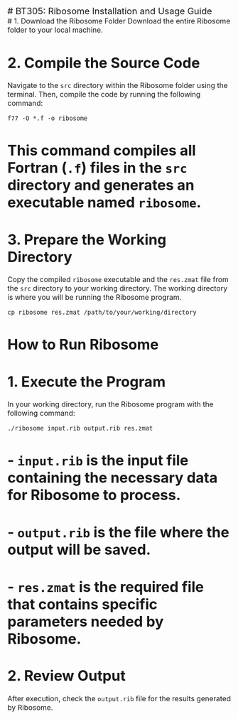 <!DOCTYPE html>
<html>
<head>
<style>
/* CSS for font sizes */
.large-font {
    font-size: 20px;
}
.normal-font {
    font-size: 16px;
}
</style>
</head>
<body>

<!-- Use the defined CSS classes to adjust font sizes -->
<div class="large-font">
# BT305: Ribosome Installation and Usage Guide
</div>

<div class="normal-font">
# 1. Download the Ribosome Folder
Download the entire Ribosome folder to your local machine.

# 2. Compile the Source Code
Navigate to the `src` directory within the Ribosome folder using the terminal. Then, compile the code by running the following command:

    f77 -O *.f -o ribosome

# This command compiles all Fortran (`.f`) files in the `src` directory and generates an executable named `ribosome`.

# 3. Prepare the Working Directory
Copy the compiled `ribosome` executable and the `res.zmat` file from the `src` directory to your working directory. 
The working directory is where you will be running the Ribosome program.

    cp ribosome res.zmat /path/to/your/working/directory

# How to Run Ribosome

# 1. Execute the Program
In your working directory, run the Ribosome program with the following command:

    ./ribosome input.rib output.rib res.zmat

# - `input.rib` is the input file containing the necessary data for Ribosome to process.
# - `output.rib` is the file where the output will be saved.
# - `res.zmat` is the required file that contains specific parameters needed by Ribosome.

# 2. Review Output
After execution, check the `output.rib` file for the results generated by Ribosome.
</div>

</body>
</html>
